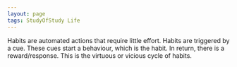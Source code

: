 ```yaml
---
layout: page
tags: StudyOfStudy Life 
---
```


Habits are automated actions that require little effort. Habits are triggered by a cue. These cues start a behaviour, which is the habit. In return, there is a reward/response. This is the virtuous or vicious cycle of habits. 